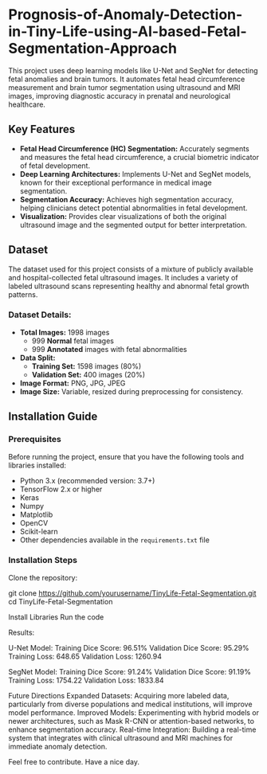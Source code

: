 # Prognosis-of-Anomaly-Detection-in-Tiny-Life-using-AI-based-Fetal-Segmentation-Approach
This project uses deep learning models like U-Net and SegNet for detecting fetal anomalies and brain tumors. It automates fetal head circumference measurement and brain tumor segmentation using ultrasound and MRI images, improving diagnostic accuracy in prenatal and neurological healthcare.

## Key Features
- **Fetal Head Circumference (HC) Segmentation:** Accurately segments and measures the fetal head circumference, a crucial biometric indicator of fetal development.
- **Deep Learning Architectures:** Implements U-Net and SegNet models, known for their exceptional performance in medical image segmentation.
- **Segmentation Accuracy:** Achieves high segmentation accuracy, helping clinicians detect potential abnormalities in fetal development.
- **Visualization:** Provides clear visualizations of both the original ultrasound image and the segmented output for better interpretation.

## Dataset
The dataset used for this project consists of a mixture of publicly available and hospital-collected fetal ultrasound images. It includes a variety of labeled ultrasound scans representing healthy and abnormal fetal growth patterns.

### Dataset Details:
- **Total Images:** 1998 images
  - 999 **Normal** fetal images
  - 999 **Annotated** images with fetal abnormalities
- **Data Split:** 
  - **Training Set:** 1598 images (80%)
  - **Validation Set:** 400 images (20%)
- **Image Format:** PNG, JPG, JPEG
- **Image Size:** Variable, resized during preprocessing for consistency.
  
## Installation Guide

### Prerequisites
Before running the project, ensure that you have the following tools and libraries installed:
- Python 3.x (recommended version: 3.7+)
- TensorFlow 2.x or higher
- Keras
- Numpy
- Matplotlib
- OpenCV
- Scikit-learn
- Other dependencies available in the `requirements.txt` file

### Installation Steps

Clone the repository:
  
   git clone https://github.com/yourusername/TinyLife-Fetal-Segmentation.git
   cd TinyLife-Fetal-Segmentation

Install Libraries
Run the code

Results:

U-Net Model:
Training Dice Score: 96.51%
Validation Dice Score: 95.29%
Training Loss: 648.65
Validation Loss: 1260.94

SegNet Model:
Training Dice Score: 91.24%
Validation Dice Score: 91.19%
Training Loss: 1754.22
Validation Loss: 1833.84

Future Directions
Expanded Datasets: Acquiring more labeled data, particularly from diverse populations and medical institutions, will improve model performance.
Improved Models: Experimenting with hybrid models or newer architectures, such as Mask R-CNN or attention-based networks, to enhance segmentation accuracy.
Real-time Integration: Building a real-time system that integrates with clinical ultrasound and MRI machines for immediate anomaly detection.

Feel free to contribute. Have a nice day.
